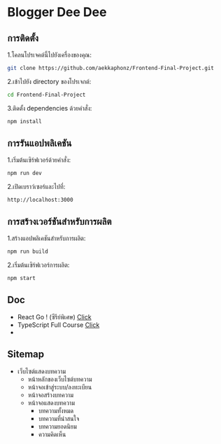 # Blogger Dee Dee


## การติดตั้ง

1.โคลนโปรเจคต์นี้ไปยังเครื่องของคุณ:

```bash
git clone https://github.com/aekkaphonz/Frontend-Final-Project.git
```
2.เข้าไปยัง directory ของโปรเจกต์:

```bash
cd Frontend-Final-Project
```
3.ติดตั้ง dependencies ด้วยคำสั่ง:
```bash
npm install
```
## การรันแอปพลิเคชัน
1.เริ่มต้นเซิร์ฟเวอร์ด้วยคำสั่ง:
```bash
npm run dev
```
2.เปิดเบราว์เซอร์และไปที่:

`http://localhost:3000`


## การสร้างเวอร์ชันสำหรับการผลิต
1.สร้างแอปพลิเคชันสำหรับการผลิต:
```bash
npm run build
```
2.เริ่มต้นเซิร์ฟเวอร์การผลิต:
```bash
npm start
```
## Doc
- React Go ! (ซีรีย์พิเศษ)
[Click](https://youtube.com/playlist?list=PLwZ0y9k-cYXBNi2bgRaD4PKYAlAffp_Q7&si=c-nMJ7OpUIUPXnPc)
- TypeScript Full Course [Click](https://youtu.be/iJkaAJUzeWQ?si=ptwjpPR80QzZf5js)
-


## Sitemap
- เว็บไซต์แสดงบทความ 
  - หน้าหลักของเว็บไซต์บทความ
  - หน้าจอเข้าสู่ระบบ/ลงทะเบียน
  - หน้าจอสร้างบทความ
  - หน้าจอแสดงบทความ
    - บทความทั้งหมด
    - บทความที่น่าสนใจ
    - บทความยอดนิยม
    - ความคิดเห็น
